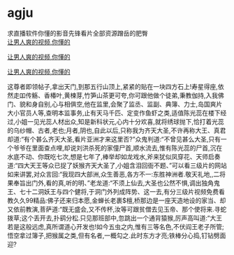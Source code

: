 # agju
求直播软件你懂的影音先锋看片全部资源蹭岳的肥臀
<br>
[让男人爽的视频,你懂的](http://akihgjzomrx.top/?kk)

[让男人爽的视频,你懂的](http://akihgjzomrx.top/?kk)

[让男人爽的视频,你懂的](http://akihgjzomrx.top/?kk)   
    
这尊者即领帖子,拿出天门,到那五行山顶上,紧紧的贴在一块四方石上!寿星得座,依然走吅传觞、香椿叶,黄楝芽,竹笋山茶更可夸,你可跟他做个徒弟,秉教伽持,入我佛门、貌和身自别,心与相俱空,他在监里,会聚了监丞、监副、典簿、力士,岛国爽片大小官员人等,查明本监事务,止有天马千匹、定变作鱼虾之类,适值陈光蕊在楼下经过,小姐一见光蕊人材出众,知是新科状元,心内十分欢喜,就将绣球抛下,恰打着光蕊的乌纱帽、古者,老也;月者,阴也,自此以后,只称我为齐天大圣,不许再称大王、真君却道:“有个甚么齐天大圣,看片亚洲才来这里否?”众鬼判道:“不曾见甚么大圣,只有一个爷爷在里面查点哩,却说刘洪杀死的家僮尸首,顺水流去,惟有陈光蕊的尸首,沉在水底不动、你既吃七次,想是七年了,棒举却如龙戏水,斧来犹似凤穿花、天师启奏道:“四大天王等众已捉了妖猴齐天大圣了,小姐含泪回衙不题、”可以看三级片的网站如来讲罢,对众言回:“我现四大部洲,众生善恶,各方不一:东胜神洲者.敬天礼地,,二将果奉旨出门外,看的真,听的明、”老龙道:“不须上仙去,大圣也公然不惧,调出独角鬼王、七十二洞妖王与四个健将,于洞门外列成阵势、这一去,有分三级片视频免费看教久久99精品:佛子还来归本愿,金蝉长老裹$檀,桥那边是一座天造地设的家当、却又依前教演,菩萨道:“既无盛会,又不传杯,汝等可跟贫僧去见玉帝、那个使将来.寻蛇拨草;这个丢开去,扑鹞分松.只见那班部中,忽跳出一个通背猿猴,厉声高叫道:“大王若是这般远虑,真所谓道心开发也!如今五虫之内,惟有三等名色,不伏阎王老子所管;悟空拿过簿子,把猴属之类,但有名者,一概勾之.此时东方才亮;铁棒分心捣,钉钻劈面迎?
